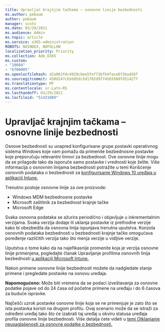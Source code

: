 ```yaml
---
title: Upravljač krajnjim tačkama – osnovne linije bezbednosti
ms.author: pebaum
author: pebaum
manager: scotv
ms.date: 03/29/2021
ms.audience: Admin
ms.topic: article
ms.service: o365-administration
ROBOTS: NOINDEX, NOFOLLOW
localization_priority: Priority
ms.collection: Adm_O365
ms.custom:
- "10084"
- "6700005"
ms.openlocfilehash: d2a063fdc4929cbee5fef71bfb47ace8f2ba458f
ms.sourcegitcommit: 430d247cb5dd5dc5d1f82d977456558dfd514277
ms.translationtype: MT
ms.contentlocale: sr-Latn-RS
ms.lasthandoff: 03/29/2021
ms.locfileid: "51421089"
---
```

# <a name="endpoint-manager---security-baselines"></a>Upravljač krajnjim tačkama – osnovne linije bezbednosti

Osnove bezbednosti su unapred konfigurisane grupe postavki operativnog sistema Windows koje vam pomažu da primenite bezbednosne postavke koje preporučuju relevantni timovi za bezbednost. Ove osnovne linije mogu da se prilagode tako da isporuče samo postavke i vrednosti koje želite. Više informacija o osnovnim linijama bezbednosti potražite u temi Korišćenje osnovnih podataka o bezbednosti za [konfigurisanje Windows 10 uređaja u aplikaciji Intune.](https://docs.microsoft.com/mem/intune/protect/security-baselines)

Trenutno postoje osnovne linije za ove proizvode:

- Windows MDM bezbednosne postavke
- Microsoft zaštitnik za bezbednost krajnje tačke
- Microsoft Edge

Svaka osnovna podataka se ažurira periodično i objavljuje u inkrementalnim verzijama. Svaka verzija dodaje ili uklanja postavke iz prethodne verzije kako bi obezbedila da osnovna linija ispunjava trenutna uputstva. Konzola osnovnih podataka bezbednosti u bezbednosti krajnje tačke omogućava poređenje različitih verzija tako što menja verzije u vidljive verzije.

Uputstva o tome kako da na najefikasnije promenite koja je verzija osnovne linije primenjena, pogledajte članak Upravljanje profilima osnovnih linija bezbednosti [u aplikaciji Microsoft Intune.](https://docs.microsoft.com/mem/intune/protect/security-baselines-configure)

Nakon primene osnovne linije bezbednosti možete da nadgledate stanje primene i pregledate postavke na osnovu uređaja.

**Napomogućeno:** Može biti vremena da se podaci izveštavanja za osnovne podatke pojave od do 24 časa od početne primene na uređaju i do 6 časova za buduće ispravke. 

Najčešći uzrok postavke osnovne linije koja se ne primenjuje je zato što se ista postavka koristi na drugom profilu. Ovaj scenario može da se istraži za određeni uređaj tako što će izabrati taj uređaj u okviru statusa uređaja profila osnovne linije bezbednosti. Više detalja ćete videti u [temi Otklanjanje neusaglašenosti za osnovne podatke o bezbednosti.](https://docs.microsoft.com/mem/intune/protect/security-baselines-monitor#resolve-conflicts-for-security-baselines)
